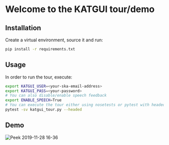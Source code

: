 # Welcome to the KATGUI tour/demo


## Installation

Create a virtual environment, source it and run:
```bash
pip install -r requirements.txt
```

## Usage

In order to run the tour, execute:

```bash
export KATGUI_USER=<your-ska-email-address>
export KATGUI_PASS=<your-password>
# You can also disable/enable speech feedback
export ENABLE_SPEECH=True
# You can execute the tour either using nosetests or pytest with headed
pytest -sv katgui_tour.py --headed
```

## Demo

![Peek 2019-11-28 16-36](https://user-images.githubusercontent.com/7910856/69814760-90164c80-11fd-11ea-9005-2d89eda8279c.gif)
